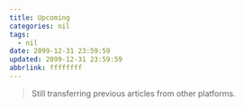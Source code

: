 ```yaml
---
title: Upcoming
categories: nil
tags:
  - nil
date: 2099-12-31 23:59:59
updated: 2099-12-31 23:59:59
abbrlink: ffffffff
---
```


> Still transferring previous articles from other platforms. 
